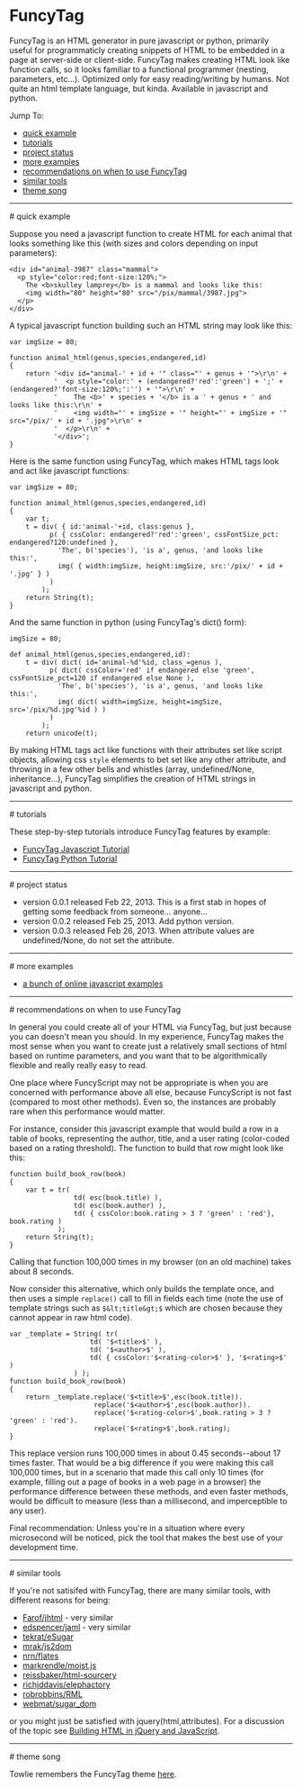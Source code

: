 FuncyTag
=========

FuncyTag is an HTML generator in pure javascript or python, primarily useful for programmaticly creating snippets of HTML to be embedded in a page at server-side or client-side. FuncyTag makes creating HTML look like function calls, so it looks familiar to a functional programmer (nesting, parameters, etc...). Optimized only for easy reading/writing by humans. Not quite an html template language, but kinda. Available in javascript and python.

Jump To:

* [quick example](#quick-example)
* [tutorials](#tutorials)
* [project status](#project-status)
* [more examples](#more-examples)
* [recommendations on when to use FuncyTag](#recommendations)
* [similar tools](#similar-tools)
* [theme song](#theme-song)

------------------------------------------------------------------------------

<a name="quick-example"/>
# quick example

Suppose you need a javascript function to create HTML for each animal that looks something like this (with sizes and colors depending on input parameters):

    <div id="animal-3987" class="mammal">
      <p style="color:red;font-size:120%;">
        The <b>skulley lamprey</b> is a mammal and looks like this:
        <img width="80" height="80" src="/pix/mammal/3987.jpg">
      </p>
    </div>

A typical javascript function building such an HTML string may look like this:

    var imgSize = 80;

    function animal_html(genus,species,endangered,id)
    {
        return '<div id="animal-' + id + '" class="' + genus + '">\r\n' +
               '  <p style="color:' + (endangered?'red':'green') + ';' + (endangered?'font-size:120%;':'') + '">\r\n' +
               '    The <b>' + species + '</b> is a ' + genus + ' and looks like this:\r\n' +
               '    <img width="' + imgSize + '" height="' + imgSize + '" src="/pix/' + id + '.jpg">\r\n' +
               '  </p>\r\n' +
               '</div>';
    }

Here is the same function using FuncyTag, which makes HTML tags look and act like javascript functions:

    var imgSize = 80;

    function animal_html(genus,species,endangered,id)
    {
        var t;
        t = div( { id:'animal-'+id, class:genus },
              p( { cssColor: endangered?'red':'green', cssFontSize_pct: endangered?120:undefined },
                'The', b('species'), 'is a', genus, 'and looks like this:',
                img( { width:imgSize, height:imgSize, src:'/pix/' + id + '.jpg' } )
              )
            );
        return String(t);
    }

And the same function in python (using FuncyTag's dict() form):

    imgSize = 80;

    def animal_html(genus,species,endangered,id):
        t = div( dict( id='animal-%d'%id, class_=genus ),
              p( dict( cssColor='red' if endangered else 'green', cssFontSize_pct=120 if endangered else None ),
                'The', b('species'), 'is a', genus, 'and looks like this:',
                img( dict( width=imgSize, height=imgSize, src='/pix/%d.jpg'%id ) )
              )
            );
        return unicode(t);

By making HTML tags act like functions with their attributes set like script objects, allowing css <code>style</code> elements to bet set like any other attribute, and throwing in a few other bells and whistles (array, undefined/None, inheritance...), FuncyTag simplifies the creation of HTML strings in javascript and python.

------------------------------------------------------------------------------

<a name="tutorials"/>
# tutorials

These step-by-step tutorials introduce FuncyTag features by example:

* [FuncyTag Javascript Tutorial](JAVASCRIPT_TUTORIAL.md)
* [FuncyTag Python Tutorial](PYTHON_TUTORIAL.md)

------------------------------------------------------------------------------

<a name="project-status"/>
# project status

* version 0.0.1 released Feb 22, 2013. This is a first stab in hopes of getting some feedback from someone... anyone...
* version 0.0.2 released Feb 25, 2013. Add python version.
* version 0.0.3 released Feb 26, 2013. When attribute values are undefined/None, do not set the attribute.

------------------------------------------------------------------------------

<a name="more-examples"/>
# more examples

* [a bunch of online javascript examples](http://dl.dropbox.com/u/41075/funcytagexamples/examples_js.html)

------------------------------------------------------------------------------

<a name="recommendations"/>
# recommendations on when to use FuncyTag

In general you could create all of your HTML via FuncyTag, but just because you can doesn't mean you should. In my experience, FuncyTag makes the most sense when you want to create just a relatively small sections of html based on runtime parameters, and you want that to be algorithmically flexible and really really easy to read.

One place where FuncyScript may not be appropriate is when you are concerned with performance above all else, because FuncyScript is not fast (compared to most other methods). Even so, the instances are probably rare when this performance would matter.

For instance, consider this javascript example that would build a row in a table of books, representing the author, title, and a user rating (color-coded based on a rating threshold). The function to build that row might look like this:

    function build_book_row(book)
    {
        var t = tr(
                    td( esc(book.title) ),
                    td( esc(book.author) ),
                    td( { cssColor:book.rating > 3 ? 'green' : 'red'}, book.rating )
                );
        return String(t);
    }

Calling that function 100,000 times in my browser (on an old machine) takes about 8 seconds.

Now consider this alternative, which only builds the template once, and then uses a simple <code>replace()</code> call to fill in fields each time (note the use of template strings such as <code>$&lt;title&gt;$</code> which are chosen because they cannot appear in raw html code).

    var _template = String( tr(
                        td( '$<title>$' ),
                        td( '$<author>$' ),
                        td( { cssColor:'$<rating-color>$' }, '$<rating>$' )
                    ) );
    function build_book_row(book)
    {
        return _template.replace('$<title>$',esc(book.title)).
                         replace('$<author>$',esc(book.author)).
                         replace('$<rating-color>$',book.rating > 3 ? 'green' : 'red').
                         replace('$<rating>$',book.rating);
    }

This replace version runs 100,000 times in about 0.45 seconds--about 17 times faster. That would be a big difference if you were making this call 100,000 times, but in a scenario that made this call only 10 times (for example, filling out a page of books in a web page in a browser) the performance difference between these methods, and even faster methods, would be difficult to measure (less than a millisecond, and imperceptible to any user).

Final recommendation: Unless you're in a situation where every microsecond will be noticed, pick the tool that makes the best use of your development time.

------------------------------------------------------------------------------
<a name="similar-tools"/>
# similar tools

If you're not satisifed with FuncyTag, there are many similar tools, with different reasons for being:

* [Farof/jhtml](https://github.com/Farof/jhtml) - very similar
* [edspencer/jaml](https://github.com/edspencer/jaml) - very similar
* [tekrat/eSugar](https://github.com/tekrat/eSugar)
* [mrak/js2dom](https://github.com/mrak/js2dom)
* [nrn/flates](https://github.com/nrn/flates)
* [markrendle/moist.js](https://github.com/markrendle/moist.js)
* [reissbaker/html-sourcery](https://github.com/reissbaker/html-sourcery)
* [richjddavis/elephactory](https://github.com/richjddavis/elephactory)
* [robrobbins/RML](https://github.com/robrobbins/RML)
* [webmat/sugar_dom](https://github.com/webmat/sugar_dom)

or you might just be satisfied with jquery(html,attributes). For a discussion of the topic see [Building HTML in jQuery and JavaScript](http://marcgrabanski.com/articles/building-html-in-jquery-and-javascript).

------------------------------------------------------------------------------

<a name="theme-song"/>
# theme song

Towlie remembers the FuncyTag theme [here](http://www.youtube.com/watch?v=4OrVrrsjqwQ).
